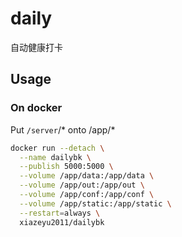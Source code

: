 # daily
自动健康打卡

## Usage

### On docker

Put `/server`/* onto /app/*

```bash
docker run --detach \
  --name dailybk \
  --publish 5000:5000 \
  --volume /app/data:/app/data \
  --volume /app/out:/app/out \
  --volume /app/conf:/app/conf \
  --volume /app/static:/app/static \
  --restart=always \
  xiazeyu2011/dailybk
```

